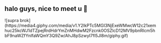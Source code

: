 ## halo guys, nice to meet u 👋

<!--
**ovaltinegif/ovaltinegif** is a ✨ _special_ ✨ repository because its `README.md` (this file) appears on your GitHub profile.

Here are some ideas to get you started:

- 🔭 I’m currently working on ...
- 🌱 I’m currently learning ...
- 👯 I’m looking to collaborate on ...
- 🤔 I’m looking for help with ...
- 💬 Ask me about ...
- 📫 How to reach me: ...
- 😄 Pronouns: ...
- ⚡ Fun fact: ...
-->![supra brok](https://media4.giphy.com/media/v1.Y2lkPTc5MGI3NjExeWMwcW12c21xemhuc25kcWJ1dTZpejRrdHdrYmZnMHdwM2Fzcnk0OSZlcD12MV9pbnRlcm5hbF9naWZfYnlfaWQmY3Q9Zw/AhJ8pSzwyI7fl5Jl8m/giphy.gif)
